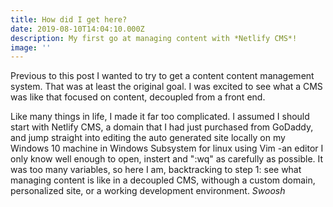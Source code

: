 ```yaml
---
title: How did I get here?
date: 2019-08-10T14:04:10.000Z
description: My first go at managing content with *Netlify CMS*!
image: ''
---
```


Previous to this post I wanted to try to get a content content management system. That was at least the original goal. I was excited to see what a CMS was like that focused on content, decoupled from a front end.

Like many things in life, I made it far too complicated. I assumed I should start with Netlify CMS, a domain that I had just purchased from GoDaddy, and jump straight into editing the auto generated site locally on my Windows 10 machine in Windows Subsystem for linux using Vim -an editor I only know well enough to open, instert and ":wq" as carefully as possible. It was too many variables, so here I am, backtracking to step 1: see what managing content is like in a decoupled CMS, withough a custom domain, personalized site, or a working development environment. *Swoosh*
